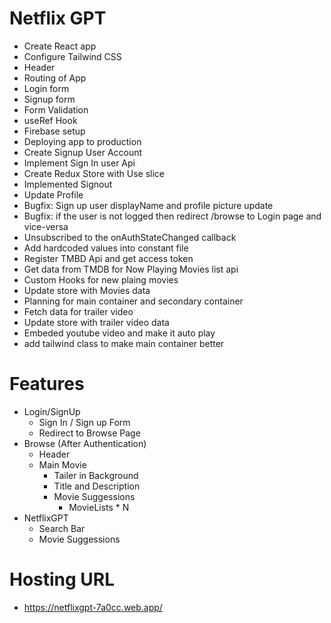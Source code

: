 # Netflix GPT

- Create React app
- Configure Tailwind CSS
- Header
- Routing of App
- Login form
- Signup form
- Form Validation
- useRef Hook
- Firebase setup
- Deploying app to production
- Create Signup User Account
- Implement Sign In user Api
- Create Redux Store with Use slice
- Implemented Signout
- Update Profile
- Bugfix: Sign up user displayName and profile picture update
- Bugfix: if the user is not logged then redirect /browse to Login page and vice-versa
- Unsubscribed to the onAuthStateChanged callback
- Add hardcoded values into constant file
- Register TMBD Api and get access token
- Get data from TMDB for Now Playing Movies list api
- Custom Hooks for new plaing movies
- Update store with Movies data
- Planning for main container and secondary container
- Fetch data for trailer video
- Update store with trailer video data
- Embeded youtube video and make it auto play
- add tailwind class to make main container better

# Features

- Login/SignUp
  - Sign In / Sign up Form
  - Redirect to Browse Page
- Browse (After Authentication)
  - Header
  - Main Movie
    - Tailer in Background
    - Title and Description
    - Movie Suggessions
      - MovieLists \* N
- NetflixGPT
  - Search Bar
  - Movie Suggessions

# Hosting URL

- https://netflixgpt-7a0cc.web.app/

